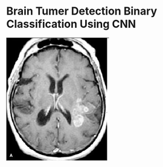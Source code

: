 # **Brain Tumer Detection Binary Classification Using CNN**

![Brin Tumer](https://github.com/Hasnain-Khattak/Brain-tumer-Binary-Classification/blob/main/Data/yes/Y111.JPG)
